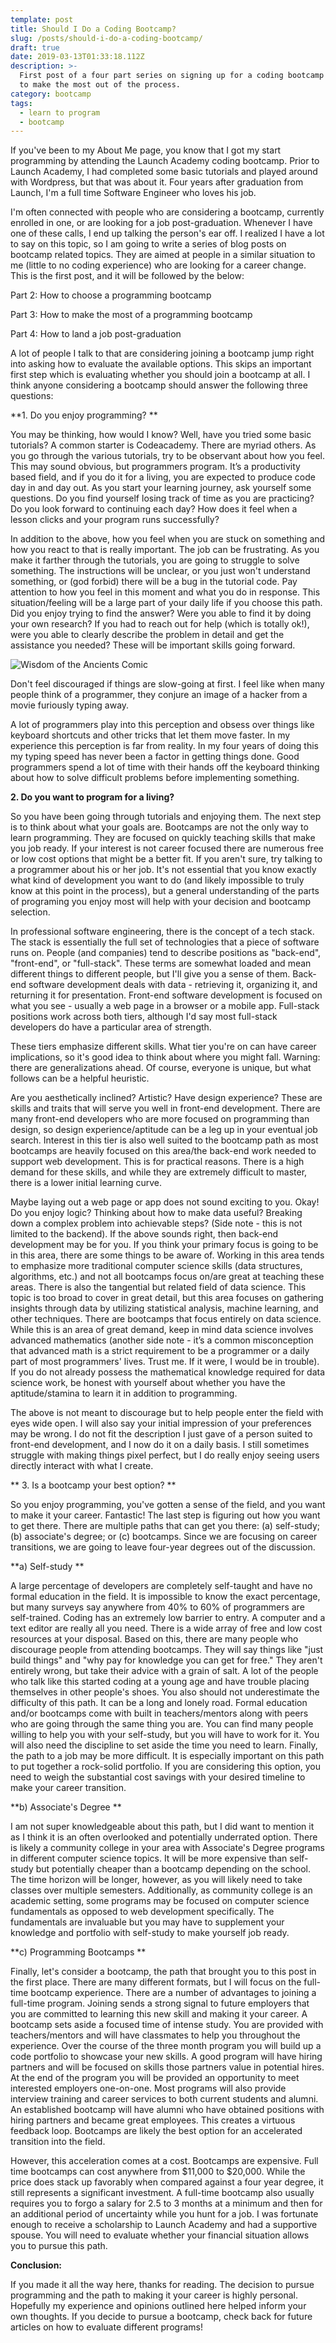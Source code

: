 ```yaml
---
template: post
title: Should I Do a Coding Bootcamp?
slug: /posts/should-i-do-a-coding-bootcamp/
draft: true
date: 2019-03-13T01:33:18.112Z
description: >-
  First post of a four part series on signing up for a coding bootcamp and how
  to make the most out of the process. 
category: bootcamp
tags:
  - learn to program
  - bootcamp
---
```

If you've been to my About Me page, you know that I got my start programming by attending the Launch Academy coding bootcamp. Prior to Launch Academy, I had completed some basic tutorials and played around with Wordpress, but that was about it. Four years after graduation from Launch, I'm a full time Software Engineer who loves his job. 

I'm often connected with people who are considering a bootcamp, currently enrolled in one, or are looking for a job post-graduation. Whenever I have one of these calls, I end up talking the person's ear off. I realized I have a lot to say on this topic, so I am going to write a series of blog posts on bootcamp related topics. They are aimed at people in a similar situation to me (little to no coding experience) who are looking for a career change. This is the first post, and it will be followed by the below:

Part 2: How to choose a programming bootcamp

Part 3: How to make the most of a programming bootcamp

Part 4: How to land a job post-graduation

A lot of people I talk to that are considering joining a bootcamp jump right into asking how to evaluate the available options. This skips an important first step which is evaluating whether you should join a bootcamp at all. I think anyone considering a bootcamp should answer the following three questions:

**1. Do you enjoy programming? **

You may be thinking, how would I know? Well, have you tried some basic tutorials? A common starter is Codeacademy. There are myriad others. As you go through the various tutorials, try to be observant about how you feel. This may sound obvious, but programmers program. It’s a productivity based field, and if you do it for a living, you are expected to produce code day in and day out. As you start your learning journey, ask yourself some questions. Do you find yourself losing track of time as you are practicing? Do you look forward to continuing each day? How does it feel when a lesson clicks and your program runs successfully? 

In addition to the above, how you feel when you are stuck on something and how you react to that is really important. The job can be frustrating. As you make it farther through the tutorials, you are going to struggle to solve something. The instructions will be unclear, or you just won't understand something, or (god forbid) there will be a bug in the tutorial code. Pay attention to how you feel in this moment and what you do in response. This situation/feeling will be a large part of your daily life if you choose this path. Did you enjoy trying to find the answer? Were you able to find it by doing your own research? If you had to reach out for help (which is totally ok!), were you able to clearly describe the problem in detail and get the assistance you needed? These will be important skills going forward. 

![Wisdom of the Ancients Comic](https://imgs.xkcd.com/comics/wisdom_of_the_ancients.png)

Don't feel discouraged if things are slow-going at first. I feel like when many people think of a programmer, they conjure an image of a hacker from a movie furiously typing away.



A lot of programmers play into this perception and obsess over things like keyboard shortcuts and other tricks that let them move faster. In my experience this perception is far from reality. In my four years of doing this my typing speed has never been a factor in getting things done. Good programmers spend a lot of time with their hands off the keyboard thinking about how to solve difficult problems before implementing something.  

**2. Do you want to program for a living?**

So you have been going through tutorials and enjoying them. The next step is to think about what your goals are. Bootcamps are not the only way to learn programming. They are focused on quickly teaching skills that make you job ready. If your interest is not career focused there are numerous free or low cost options that might be a better fit. If you aren't sure, try talking to a programmer about his or her job. It's not essential that you know exactly what kind of development you want to do (and likely impossible to truly know at this point in the process), but a general understanding of the parts of programing you enjoy most will help with your decision and bootcamp selection. 

In professional software engineering, there is the concept of a tech stack. The stack is essentially the full set of technologies that a piece of software runs on. People (and companies) tend to describe positions as "back-end", "front-end", or "full-stack". These terms are somewhat loaded and mean different things to different people, but I'll give you a sense of them. Back-end software development deals with data - retrieving it, organizing it, and returning it for presentation. Front-end software development is focused on what you see - usually a web page in a browser or a mobile app. Full-stack positions work across both tiers, although I'd say most full-stack developers do have a particular area of strength.

These tiers emphasize different skills.  What tier you're on can have career implications, so it's good idea to think about where you might fall. Warning: there are generalizations ahead. Of course, everyone is unique, but what follows can be a helpful heuristic.

Are you aesthetically inclined?  Artistic? Have design experience? These are skills and traits that will serve you well in front-end development. There are many front-end developers who are more focused on programming than design, so design experience/aptitude can be a leg up in your eventual job search. Interest in this tier is also well suited to the bootcamp path as most bootcamps are heavily focused on this area/the back-end work needed to support web development. This is for practical reasons. There is a high demand for these skills, and while they are extremely difficult to master, there is a lower initial learning curve.

Maybe laying out a web page or app does not sound exciting to you. Okay! Do you enjoy logic? Thinking about how to make data useful? Breaking down a complex problem into achievable steps? (Side note - this is not limited to the backend). If the above sounds right, then back-end development may be for you. If you think your primary focus is going to be in this area, there are some things to be aware of. Working in this area tends to emphasize more traditional computer science skills (data structures, algorithms, etc.) and not all bootcamps focus on/are great at teaching these areas. There is also the tangential but related field of data science. This topic is too broad to cover in great detail, but this area focuses on gathering insights through data by utilizing statistical analysis, machine learning, and other techniques. There are bootcamps that focus entirely on data science. While this is an area of great demand, keep in mind data science involves advanced mathematics (another side note - it’s a common misconception that advanced math is a strict requirement to be a programmer or a daily part of most programmers' lives. Trust me. If it were, I would be in trouble). If you do not already possess the mathematical knowledge required for data science work, be honest with yourself about whether you have the aptitude/stamina to learn it in addition to programming. 

The above is not meant to discourage but to help people enter the field with eyes wide open. I will also say your initial impression of your preferences may be wrong. I do not fit the description I just gave of a person suited to front-end development, and I now do it on a daily basis. I still sometimes struggle with making things pixel perfect, but I do really enjoy seeing users directly interact with what I create. 

**	3. Is a bootcamp your best option? **

So you enjoy programming, you've gotten a sense of the field, and you want to make it your career. Fantastic! The last step is figuring out how you want to get there. There are multiple paths that can get you there:  (a) self-study;  (b) associate's degree; or (c) bootcamps. Since we are focusing on career transitions, we are going to leave four-year degrees out of the discussion. 

**a) Self-study **

A large percentage of developers are completely self-taught and have no formal education in the field. It is impossible to know the exact percentage, but many surveys say anywhere from 40% to 60% of programmers are self-trained. Coding has an extremely low barrier to entry. A computer and a text editor are really all you need. There is a wide array of free and low cost resources at your disposal. Based on this, there are many people who discourage people from attending bootcamps. They will say things like "just build things" and "why pay for knowledge you can get for free." They aren't entirely wrong, but take their advice with a grain of salt. A lot of the people who talk like this started coding at a young age and have trouble placing themselves in other people's shoes. You also should not underestimate the difficulty of this path. It can be a long and lonely road. Formal education and/or bootcamps come with built in teachers/mentors along with peers who are going through the same thing you are. You can find many people willing to help you with your self-study, but you will have to work for it. You will also need the discipline to set aside the time you need to learn. Finally, the path to a job may be more difficult. It is especially important on this path to put together a rock-solid portfolio. If you are considering this option, you need to weigh the substantial cost savings with your desired timeline to make your career transition. 

**b) Associate's Degree**

I am not super knowledgeable about this path, but I did want to mention it as I think it is an often overlooked and potentially underrated option. There is likely a community college in your area with Associate's Degree programs in different computer science topics. It will be more expensive than self-study but potentially cheaper than a bootcamp depending on the school. The time horizon will be longer, however, as you will likely need to take classes over multiple semesters. Additionally, as community college is an academic setting, some programs may be focused on computer science fundamentals as opposed to web development specifically. The fundamentals are invaluable but you may have to supplement your knowledge and portfolio with self-study to make yourself job ready. 

**c) Programming Bootcamps**

Finally, let's consider a bootcamp, the path that brought you to this post in the first place. There are many different formats, but I will focus on the full-time bootcamp experience. There are a number of advantages to joining a full-time program. Joining sends a strong signal to future employers that you are committed to learning this new skill and making it your career. A bootcamp sets aside a focused time of intense study. You are provided with teachers/mentors and will have classmates to help you throughout the experience. Over the course of the three month program you will build up a code portfolio to showcase your new skills. A good program will have hiring partners and will be focused on skills those partners value in potential hires. At the end of the program you will be provided an opportunity to meet interested employers one-on-one. Most programs will also provide interview training and career services to both current students and alumni. An established bootcamp will have alumni who have obtained positions with hiring partners and became great employees. This creates a virtuous feedback loop. Bootcamps are likely the best option for an accelerated transition into the field. 

However, this acceleration comes at a cost. Bootcamps are expensive.  Full time bootcamps can cost anywhere from $11,000 to $20,000. While the price does stack up favorably when compared against a four year degree, it still represents a significant investment. A full-time bootcamp also usually requires you to forgo a salary for 2.5 to 3 months at a minimum and then for an additional period of uncertainty while you hunt for a job. I was fortunate enough to receive a scholarship to Launch Academy and had a supportive spouse. You will need to evaluate whether your financial situation allows you to pursue this path. 

**Conclusion:**

If you made it all the way here, thanks for reading. The decision to pursue programming and the path to making it your career is highly personal. Hopefully my experience and opinions outlined here helped inform your own thoughts. If you decide to pursue a bootcamp, check back for future articles on how to evaluate different programs!
